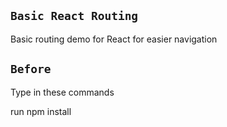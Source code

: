 ## `Basic React Routing`

Basic routing demo for React for easier navigation

## `Before`

Type in these commands

run npm install
